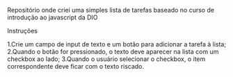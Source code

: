 Repositório onde criei uma simples lista de tarefas baseado no curso de introdução ao javascript da DIO

Instruções

1.Crie um campo de input de texto e um botão para adicionar a tarefa à lista;
2.Quando o botão for pressionado, o texto deve aparecer na lista com um checkbox ao lado;
3.Quando o usuário selecionar o checkbox, o item correspondente deve ficar com o texto riscado.